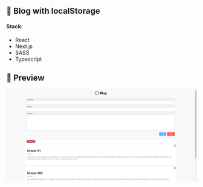 ## 📖 Blog with localStorage

#### Stack: 
- React
- Next.js
- SASS
- Typescript

## 🎊 Preview
![view](./preview.png)